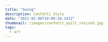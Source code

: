 ```yaml
---
title: "Swing"
description: Confetti Style
date: "2022-02-06T10:00:10.341Z"
thumbnail: /images/confetti_quilt_resized.jpg
tags:
  - art
---
```

